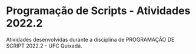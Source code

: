 # Programação de Scripts - Atividades 2022.2
Atividades desenvolvidas durante a disciplina de PROGRAMAÇÃO DE SCRIPT 2022.2 - UFC Quixadá.
